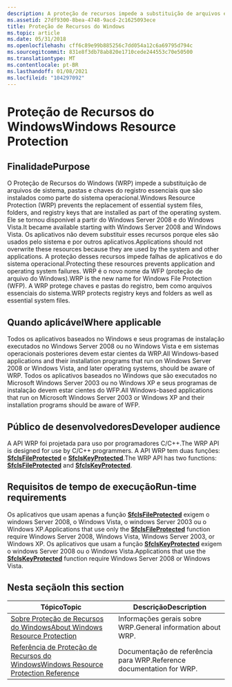 ```yaml
---
description: A proteção de recursos impede a substituição de arquivos e pastas do sistema e chaves do registro essenciais para o sistema operacional. A modificação de recursos protegidos pode causar falha no aplicativo ou no sistema.
ms.assetid: 27df9300-8bea-4748-9acd-2c1625093ece
title: Proteção de Recursos do Windows
ms.topic: article
ms.date: 05/31/2018
ms.openlocfilehash: cff6c89e99b885256c7dd054a12c6a69795d794c
ms.sourcegitcommit: 831e8f3db78ab820e1710cede244553c70e50500
ms.translationtype: MT
ms.contentlocale: pt-BR
ms.lasthandoff: 01/08/2021
ms.locfileid: "104297092"
---
```

# <a name="windows-resource-protection"></a><span data-ttu-id="ab34e-104">Proteção de Recursos do Windows</span><span class="sxs-lookup"><span data-stu-id="ab34e-104">Windows Resource Protection</span></span>

## <a name="purpose"></a><span data-ttu-id="ab34e-105">Finalidade</span><span class="sxs-lookup"><span data-stu-id="ab34e-105">Purpose</span></span>

<span data-ttu-id="ab34e-106">O Proteção de Recursos do Windows (WRP) impede a substituição de arquivos de sistema, pastas e chaves do registro essenciais que são instalados como parte do sistema operacional.</span><span class="sxs-lookup"><span data-stu-id="ab34e-106">Windows Resource Protection (WRP) prevents the replacement of essential system files, folders, and registry keys that are installed as part of the operating system.</span></span> <span data-ttu-id="ab34e-107">Ele se tornou disponível a partir do Windows Server 2008 e do Windows Vista.</span><span class="sxs-lookup"><span data-stu-id="ab34e-107">It became available starting with Windows Server 2008 and Windows Vista.</span></span> <span data-ttu-id="ab34e-108">Os aplicativos não devem substituir esses recursos porque eles são usados pelo sistema e por outros aplicativos.</span><span class="sxs-lookup"><span data-stu-id="ab34e-108">Applications should not overwrite these resources because they are used by the system and other applications.</span></span> <span data-ttu-id="ab34e-109">A proteção desses recursos impede falhas de aplicativos e do sistema operacional.</span><span class="sxs-lookup"><span data-stu-id="ab34e-109">Protecting these resources prevents application and operating system failures.</span></span> <span data-ttu-id="ab34e-110">WRP é o novo nome da WFP (proteção de arquivo do Windows).</span><span class="sxs-lookup"><span data-stu-id="ab34e-110">WRP is the new name for Windows File Protection (WFP).</span></span> <span data-ttu-id="ab34e-111">A WRP protege chaves e pastas do registro, bem como arquivos essenciais do sistema.</span><span class="sxs-lookup"><span data-stu-id="ab34e-111">WRP protects registry keys and folders as well as essential system files.</span></span>

## <a name="where-applicable"></a><span data-ttu-id="ab34e-112">Quando aplicável</span><span class="sxs-lookup"><span data-stu-id="ab34e-112">Where applicable</span></span>

<span data-ttu-id="ab34e-113">Todos os aplicativos baseados no Windows e seus programas de instalação executados no Windows Server 2008 ou no Windows Vista e em sistemas operacionais posteriores devem estar cientes da WRP.</span><span class="sxs-lookup"><span data-stu-id="ab34e-113">All Windows-based applications and their installation programs that run on Windows Server 2008 or Windows Vista, and later operating systems, should be aware of WRP.</span></span> <span data-ttu-id="ab34e-114">Todos os aplicativos baseados no Windows que são executados no Microsoft Windows Server 2003 ou no Windows XP e seus programas de instalação devem estar cientes do WFP.</span><span class="sxs-lookup"><span data-stu-id="ab34e-114">All Windows-based applications that run on Microsoft Windows Server 2003 or Windows XP and their installation programs should be aware of WFP.</span></span>

## <a name="developer-audience"></a><span data-ttu-id="ab34e-115">Público de desenvolvedores</span><span class="sxs-lookup"><span data-stu-id="ab34e-115">Developer audience</span></span>

<span data-ttu-id="ab34e-116">A API WRP foi projetada para uso por programadores C/C++.</span><span class="sxs-lookup"><span data-stu-id="ab34e-116">The WRP API is designed for use by C/C++ programmers.</span></span> <span data-ttu-id="ab34e-117">A API WRP tem duas funções: [**SfcIsFileProtected**](/windows/desktop/api/Sfc/nf-sfc-sfcisfileprotected) e [**SfcIsKeyProtected**](/windows/desktop/api/Sfc/nf-sfc-sfciskeyprotected).</span><span class="sxs-lookup"><span data-stu-id="ab34e-117">The WRP API has two functions: [**SfcIsFileProtected**](/windows/desktop/api/Sfc/nf-sfc-sfcisfileprotected) and [**SfcIsKeyProtected**](/windows/desktop/api/Sfc/nf-sfc-sfciskeyprotected).</span></span>

## <a name="run-time-requirements"></a><span data-ttu-id="ab34e-118">Requisitos de tempo de execução</span><span class="sxs-lookup"><span data-stu-id="ab34e-118">Run-time requirements</span></span>

<span data-ttu-id="ab34e-119">Os aplicativos que usam apenas a função [**SfcIsFileProtected**](/windows/desktop/api/Sfc/nf-sfc-sfcisfileprotected) exigem o windows Server 2008, o Windows Vista, o windows Server 2003 ou o Windows XP.</span><span class="sxs-lookup"><span data-stu-id="ab34e-119">Applications that use only the [**SfcIsFileProtected**](/windows/desktop/api/Sfc/nf-sfc-sfcisfileprotected) function require Windows Server 2008, Windows Vista, Windows Server 2003, or Windows XP.</span></span> <span data-ttu-id="ab34e-120">Os aplicativos que usam a função [**SfcIsKeyProtected**](/windows/desktop/api/Sfc/nf-sfc-sfciskeyprotected) exigem o windows Server 2008 ou o Windows Vista.</span><span class="sxs-lookup"><span data-stu-id="ab34e-120">Applications that use the [**SfcIsKeyProtected**](/windows/desktop/api/Sfc/nf-sfc-sfciskeyprotected) function require Windows Server 2008 or Windows Vista.</span></span>

## <a name="in-this-section"></a><span data-ttu-id="ab34e-121">Nesta seção</span><span class="sxs-lookup"><span data-stu-id="ab34e-121">In this section</span></span>



| <span data-ttu-id="ab34e-122">Tópico</span><span class="sxs-lookup"><span data-stu-id="ab34e-122">Topic</span></span>                                                                                     | <span data-ttu-id="ab34e-123">Descrição</span><span class="sxs-lookup"><span data-stu-id="ab34e-123">Description</span></span>                                 |
|-------------------------------------------------------------------------------------------|---------------------------------------------|
| [<span data-ttu-id="ab34e-124">Sobre Proteção de Recursos do Windows</span><span class="sxs-lookup"><span data-stu-id="ab34e-124">About Windows Resource Protection</span></span>](about-windows-file-protection.md)<br/>         | <span data-ttu-id="ab34e-125">Informações gerais sobre WRP.</span><span class="sxs-lookup"><span data-stu-id="ab34e-125">General information about WRP.</span></span><br/>   |
| [<span data-ttu-id="ab34e-126">Referência de Proteção de Recursos do Windows</span><span class="sxs-lookup"><span data-stu-id="ab34e-126">Windows Resource Protection Reference</span></span>](windows-file-protection-reference.md)<br/> | <span data-ttu-id="ab34e-127">Documentação de referência para WRP.</span><span class="sxs-lookup"><span data-stu-id="ab34e-127">Reference documentation for WRP.</span></span><br/> |



 

 

 




